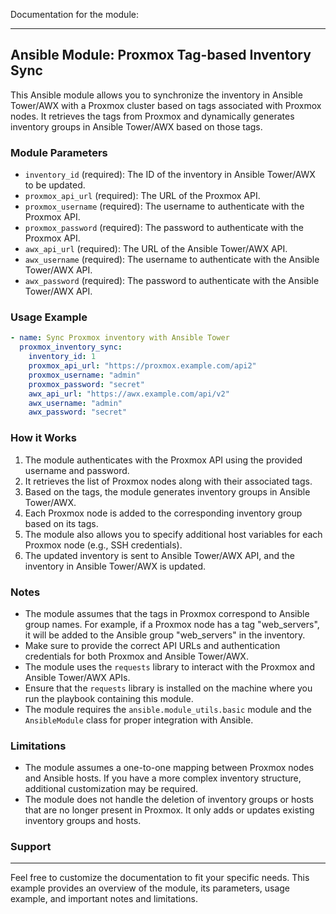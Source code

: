 Documentation for the module:

______________________________________________________________________

## Ansible Module: Proxmox Tag-based Inventory Sync

This Ansible module allows you to synchronize the inventory in Ansible Tower/AWX with a Proxmox cluster based on tags associated with Proxmox nodes. It retrieves the tags from Proxmox and dynamically generates inventory groups in Ansible Tower/AWX based on those tags.

### Module Parameters

- `inventory_id` (required): The ID of the inventory in Ansible Tower/AWX to be updated.
- `proxmox_api_url` (required): The URL of the Proxmox API.
- `proxmox_username` (required): The username to authenticate with the Proxmox API.
- `proxmox_password` (required): The password to authenticate with the Proxmox API.
- `awx_api_url` (required): The URL of the Ansible Tower/AWX API.
- `awx_username` (required): The username to authenticate with the Ansible Tower/AWX API.
- `awx_password` (required): The password to authenticate with the Ansible Tower/AWX API.

### Usage Example

```yaml
- name: Sync Proxmox inventory with Ansible Tower
  proxmox_inventory_sync:
    inventory_id: 1
    proxmox_api_url: "https://proxmox.example.com/api2"
    proxmox_username: "admin"
    proxmox_password: "secret"
    awx_api_url: "https://awx.example.com/api/v2"
    awx_username: "admin"
    awx_password: "secret"
```

### How it Works

1. The module authenticates with the Proxmox API using the provided username and password.
1. It retrieves the list of Proxmox nodes along with their associated tags.
1. Based on the tags, the module generates inventory groups in Ansible Tower/AWX.
1. Each Proxmox node is added to the corresponding inventory group based on its tags.
1. The module also allows you to specify additional host variables for each Proxmox node (e.g., SSH credentials).
1. The updated inventory is sent to Ansible Tower/AWX API, and the inventory in Ansible Tower/AWX is updated.

### Notes

- The module assumes that the tags in Proxmox correspond to Ansible group names. For example, if a Proxmox node has a tag "web_servers", it will be added to the Ansible group "web_servers" in the inventory.
- Make sure to provide the correct API URLs and authentication credentials for both Proxmox and Ansible Tower/AWX.
- The module uses the `requests` library to interact with the Proxmox and Ansible Tower/AWX APIs.
- Ensure that the `requests` library is installed on the machine where you run the playbook containing this module.
- The module requires the `ansible.module_utils.basic` module and the `AnsibleModule` class for proper integration with Ansible.

### Limitations

- The module assumes a one-to-one mapping between Proxmox nodes and Ansible hosts. If you have a more complex inventory structure, additional customization may be required.
- The module does not handle the deletion of inventory groups or hosts that are no longer present in Proxmox. It only adds or updates existing inventory groups and hosts.

### Support

______________________________________________________________________

Feel free to customize the documentation to fit your specific needs. This example provides an overview of the module, its parameters, usage example, and important notes and limitations.
